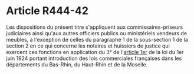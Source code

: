 # Article R444-42

<div align='left'>Les dispositions du présent titre s'appliquent aux commissaires-priseurs judiciaires ainsi qu'aux autres officiers publics ou ministériels vendeurs de meubles, à l'exception de celles du paragraphe 1 de la sous-section 1 de la section 2 en ce qui concerne les notaires et huissiers de justice qui exercent ces fonctions en application du 3° de l'<a href='/affichTexteArticle.do?cidTexte=JORFTEXT000000869866&idArticle=LEGIARTI000006475829&dateTexte=&categorieLien=cid'>article 1er</a> de la loi du 1er juin 1924 portant introduction des lois commerciales françaises dans les départements du Bas-Rhin, du Haut-Rhin et de la Moselle.<br/><br/><br/><br/><br/><br/></div>